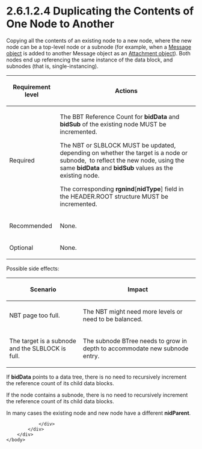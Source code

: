 <html dir="LTR" xmlns:mshelp="http://msdn.microsoft.com/mshelp" xmlns:ddue="http://ddue.schemas.microsoft.com/authoring/2003/5" xmlns:xlink="http://www.w3.org/1999/xlink" xmlns:tool="http://www.microsoft.com/tooltip">
    <head>
        <meta http-equiv="Content-Type" content="text/html; CHARSET=utf-8"></meta>
        <meta name="save" content="history"></meta>
        <title>2.6.1.2.4 Duplicating the Contents of One Node to Another</title>
        <xml>
            <mshelp:toctitle title="2.6.1.2.4 Duplicating the Contents of One Node to Another"></mshelp:toctitle>
            <mshelp:rltitle title="[MS-PST]: Duplicating the Contents of One Node to Another"></mshelp:rltitle>
            <mshelp:keyword index="A" term="9daacaf8-19b2-44ca-ba66-a6ce17cebbf4"></mshelp:keyword>
            <mshelp:attr name="DCSext.ContentType" value="open specification"></mshelp:attr>
            <mshelp:attr name="AssetID" value="9daacaf8-19b2-44ca-ba66-a6ce17cebbf4"></mshelp:attr>
            <mshelp:attr name="TopicType" value="kbRef"></mshelp:attr>
            <mshelp:attr name="DCSext.Title" value="[MS-PST]: Duplicating the Contents of One Node to Another" />
        </xml>
    </head>
    <body>
        <div id="header">
            <h1 class="heading">2.6.1.2.4 Duplicating the Contents of One Node to Another</h1>
        </div>
        <div id="mainSection">
            <div id="mainBody">
                <div id="allHistory" class="saveHistory"></div>
                <div id="sectionSection0" class="section" name="collapseableSection">
                    

<p>Copying all the contents of an existing node to a new node,
where the new node can be a top-level node or a subnode (for example, when a <a href="08220cc9-69b1-4072-a2e7-2a0ff201d505.htm#gt_b6c15d0c-d992-421d-ba96-99d3b63894cf">Message object</a> is added to
another Message object as an <a href="08220cc9-69b1-4072-a2e7-2a0ff201d505.htm#gt_6ab4cacc-0e1a-4843-b9e5-4f1fee5a695a">Attachment
object</a>). Both nodes end up referencing the same instance of the data block,
and subnodes (that is, single-instancing). </p>

<table>
 <thead>
  <tr>
   <th>
   <p>Requirement level</p>
   </th>
   <th>
   <p><b><span>Actions</span></b></p>
   </th>
  </tr>
 </thead>
 <tr>
  <td>
  <p>Required</p>
  </td>
  <td>
  <p>The BBT Reference Count for <b>bidData</b> and <b>bidSub</b>
  of the existing node MUST be incremented.</p>
  <p>The NBT or SLBLOCK MUST be updated, depending on
  whether the target is a node or subnode,  to reflect the new node, using the
  same <b>bidData</b> and <b>bidSub</b> values as the existing node.</p>
  <p>The corresponding <b>rgnind</b>[<b>nidType</b>] field
  in the HEADER.ROOT structure MUST be incremented.</p>
  </td>
 </tr>
 <tr>
  <td>
  <p>Recommended</p>
  </td>
  <td>
  <p>None.</p>
  </td>
 </tr>
 <tr>
  <td>
  <p>Optional</p>
  </td>
  <td>
  <p>None.</p>
  </td>
 </tr>
</table>

<p>Possible side effects:</p>

<table>
 <thead>
  <tr>
   <th>
   <p>Scenario</p>
   </th>
   <th>
   <p>Impact</p>
   </th>
  </tr>
 </thead>
 <tr>
  <td>
  <p>NBT page too full.</p>
  </td>
  <td>
  <p>The NBT might need more levels or need to be balanced.</p>
  </td>
 </tr>
 <tr>
  <td>
  <p>The target is a subnode and the SLBLOCK is full.</p>
  </td>
  <td>
  <p>The subnode BTree needs to grow in depth to
  accommodate new subnode entry.</p>
  </td>
 </tr>
</table>

<p>If <b>bidData</b> points to a data tree, there is no need to
recursively increment the reference count of its child data blocks.</p>

<p>If the node contains a subnode, there is no need to
recursively increment the reference count of its child data blocks.</p>

<p>In many cases the existing node and new node have a
different <b>nidParent</b>. </p>


                </div>
            </div>
        </div>
    </body>
</html>